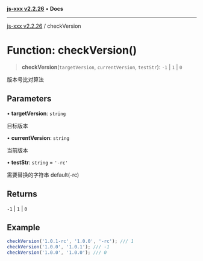 [**js-xxx v2.2.26**](../README.md) • **Docs**

***

[js-xxx v2.2.26](../README.md) / checkVersion

# Function: checkVersion()

> **checkVersion**(`targetVersion`, `currentVersion`, `testStr`): `-1` \| `1` \| `0`

版本号比对算法

## Parameters

• **targetVersion**: `string`

目标版本

• **currentVersion**: `string`

当前版本

• **testStr**: `string` = `'-rc'`

需要替换的字符串 default(-rc)

## Returns

`-1` \| `1` \| `0`

## Example

```ts
checkVersion('1.0.1-rc', '1.0.0', '-rc'); /// 1
checkVersion('1.0.0', '1.0.1'); /// -1
checkVersion('1.0.0', '1.0.0'); /// 0
```
